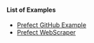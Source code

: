 #### List of Examples
- [Prefect GitHub Example](https://github.com/jcrist/prefect-github-example)
- [Prefect WebScraper](https://github.com/szelenka/prefect-webscraper-example)

